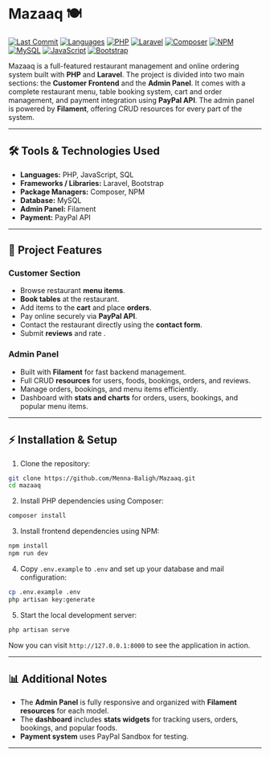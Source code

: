 # Mazaaq 🍽️

[![Last Commit](https://img.shields.io/github/last-commit/Menna-Baligh/Mazaaq?style=flat-square&color=blue)](https://github.com/Menna-Baligh/Mazaaq)
[![Languages](https://img.shields.io/github/languages/count/Menna-Baligh/Mazaaq?style=flat-square&color=success)](https://github.com/Menna-Baligh/Mazaaq)
[![PHP](https://img.shields.io/badge/PHP-%20-blue?logo=php&style=flat-square)]()
[![Laravel](https://img.shields.io/badge/Laravel-%20-red?logo=laravel&style=flat-square)]()
[![Composer](https://img.shields.io/badge/Composer-%20-pink?logo=composer&style=flat-square)]()
[![NPM](https://img.shields.io/badge/NPM-%20-lightgrey?logo=npm&style=flat-square)]()
[![MySQL](https://img.shields.io/badge/MySQL-%20-blue?logo=mysql&style=flat-square)]()
[![JavaScript](https://img.shields.io/badge/JavaScript-%20-yellow?logo=javascript&style=flat-square)]()
[![Bootstrap](https://img.shields.io/badge/Bootstrap-%20-purple?logo=bootstrap&style=flat-square)]()


Mazaaq is a full-featured restaurant management and online ordering system built with **PHP** and **Laravel**. The project is divided into two main sections: the **Customer Frontend** and the **Admin Panel**. It comes with a complete restaurant menu, table booking system, cart and order management, and payment integration using **PayPal API**. The admin panel is powered by **Filament**, offering CRUD resources for every part of the system.

---

## 🛠 Tools & Technologies Used

* **Languages:** PHP, JavaScript, SQL
* **Frameworks / Libraries:** Laravel, Bootstrap
* **Package Managers:** Composer, NPM
* **Database:** MySQL
* **Admin Panel:** Filament
* **Payment:** PayPal API

---

## 📂 Project Features

### Customer Section

* Browse restaurant **menu items**.
* **Book tables** at the restaurant.
* Add items to the **cart** and place **orders**.
* Pay online securely via **PayPal API**.
* Contact the restaurant directly using the **contact form**.
* Submit **reviews** and rate .

### Admin Panel

* Built with **Filament** for fast backend management.
* Full CRUD **resources** for users, foods, bookings, orders, and reviews.
* Manage orders, bookings, and menu items efficiently.
* Dashboard with **stats and charts** for orders, users, bookings, and popular menu items.

---

## ⚡ Installation & Setup

1. Clone the repository:

```bash
git clone https://github.com/Menna-Baligh/Mazaaq.git
cd mazaaq
```

2. Install PHP dependencies using Composer:

```bash
composer install
```

3. Install frontend dependencies using NPM:

```bash
npm install
npm run dev
```

4. Copy `.env.example` to `.env` and set up your database and mail configuration:

```bash
cp .env.example .env
php artisan key:generate
```


5. Start the local development server:

```bash
php artisan serve
```

Now you can visit `http://127.0.0.1:8000` to see the application in action.

---

## 📊 Additional Notes

* The **Admin Panel** is fully responsive and organized with **Filament resources** for each model.
* The **dashboard** includes **stats widgets** for tracking users, orders, bookings, and popular foods.
* **Payment system** uses PayPal Sandbox for testing.

---


